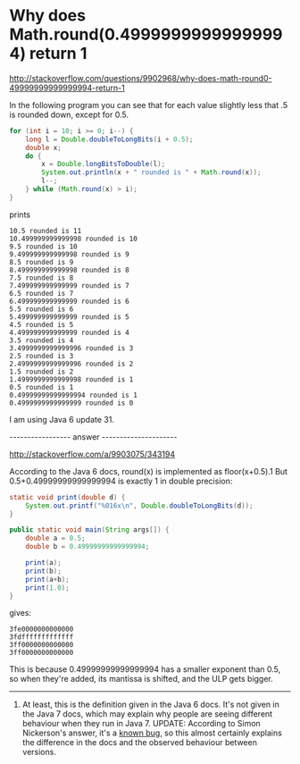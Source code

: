 Why does Math.round(0.49999999999999994) return 1
====================================================

http://stackoverflow.com/questions/9902968/why-does-math-round0-49999999999999994-return-1

In the following program you can see that for each value slightly less that .5 is rounded down, except for 0.5.

```java
for (int i = 10; i >= 0; i--) {
    long l = Double.doubleToLongBits(i + 0.5);
    double x;
    do {
        x = Double.longBitsToDouble(l);
        System.out.println(x + " rounded is " + Math.round(x));
        l--;
    } while (Math.round(x) > i);
}
```

prints

```
10.5 rounded is 11
10.499999999999998 rounded is 10
9.5 rounded is 10
9.499999999999998 rounded is 9
8.5 rounded is 9
8.499999999999998 rounded is 8
7.5 rounded is 8
7.499999999999999 rounded is 7
6.5 rounded is 7
6.499999999999999 rounded is 6
5.5 rounded is 6
5.499999999999999 rounded is 5
4.5 rounded is 5
4.499999999999999 rounded is 4
3.5 rounded is 4
3.4999999999999996 rounded is 3
2.5 rounded is 3
2.4999999999999996 rounded is 2
1.5 rounded is 2
1.4999999999999998 rounded is 1
0.5 rounded is 1
0.49999999999999994 rounded is 1
0.4999999999999999 rounded is 0
```

I am using Java 6 update 31.

----------------- answer ---------------------

http://stackoverflow.com/a/9903075/343194

According to the Java 6 docs, round(x) is implemented as floor(x+0.5).<super>1</super> But 0.5+0.49999999999999994 is exactly 1 in double precision:

```java
static void print(double d) {
    System.out.printf("%016x\n", Double.doubleToLongBits(d));
}

public static void main(String args[]) {
    double a = 0.5;
    double b = 0.49999999999999994;

    print(a);
    print(b);
    print(a+b);
    print(1.0);
}
```

gives:

```
3fe0000000000000
3fdfffffffffffff
3ff0000000000000
3ff0000000000000
```

This is because 0.49999999999999994 has a smaller exponent than 0.5, so when they're added, its mantissa is shifted, and the ULP gets bigger.

--------------

1. At least, this is the definition given in the Java 6 docs. 
It's not given in the Java 7 docs, which may explain why people are seeing different behaviour when they run in Java 7. 
UPDATE: According to Simon Nickerson's answer, it's a [known bug][1], so this almost certainly explains the difference in the docs and the observed behaviour between versions.

[1]: http://bugs.sun.com/bugdatabase/view_bug.do?bug_id=6430675

